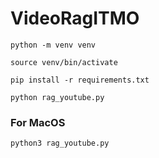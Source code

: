 # VideoRagITMO

`python -m venv venv`

```shell
source venv/bin/activate
```

`pip install -r requirements.txt`

`python rag_youtube.py`

### For MacOS

```shell
python3 rag_youtube.py
```